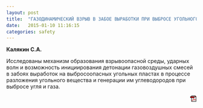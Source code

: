 ```yaml
---
layout: post
title:  "ГАЗОДИНАМИЧЕСКИЙ ВЗРЫВ В ЗАБОЕ ВЫРАБОТКИ ПРИ ВЫБРОСЕ УГОЛЬНОГО ПЛАСТА"
date:   2015-01-10 11:16:15
categories: safety
---
```


<strong>Калякин С.А.</strong>

Исследованы механизм образования взрывоопасной среды, ударных волн и возможность инициирования 
детонации газовоздушных смесей в забоях выработок на выбросоопасных угольных пластах в процессе 
разложения угольного вещества и генерации им углеводородов при выбросе угля и газа.
<p align="right">
<a href="http://www.blastcraft.net/files/articles/safety15.pdf" target="_blank"><img src="/img/pdf.gif"></a>
</p>